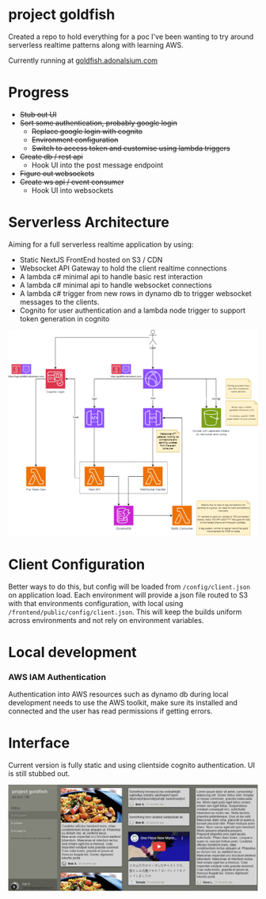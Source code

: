 # project goldfish

Created a repo to hold everything for a poc I've been wanting to try around serverless realtime patterns along with learning AWS.

Currently running at [goldfish.adonalsium.com](https://goldfish.adonalsium.com)

# Progress

- ~~Stub out UI~~
- ~~Sort some authentication, probably google login~~
  - ~~Replace google login with cognito~~
  - ~~Environment configuration~~
  - ~~Switch to access token and customise using lambda triggers~~
- ~~Create db / rest api~~
  - Hook UI into the post message endpoint
- ~~Figure out websockets~~
- ~~Create ws api / event consumer~~
  - Hook UI into websockets

# Serverless Architecture

Aiming for a full serverless realtime application by using:

- Static NextJS FrontEnd hosted on S3 / CDN
- Websocket API Gateway to hold the client realtime connections
- A lambda c# minimal api to handle basic rest interaction
- A lambda c# minimal api to handle websocket connections
- A lambda c# trigger from new rows in dynamo db to trigger websocket messages to the clients.
- Cognito for user authentication and a lambda node trigger to support token generation in cognito

![image](/docs/goldfish.drawio.png)

# Client Configuration

Better ways to do this, but config will be loaded from `/config/client.json` on application load.
Each environment will provide a json file routed to S3 with that environments configuration, with local using `/frontend/public/config/client.json`.
This will keep the builds uniform across environments and not rely on environment variables.

# Local development

### AWS IAM Authentication

Authentication into AWS resources such as dynamo db during local development needs to use the AWS toolkit, make sure its installed and connected and the user has read permissions if getting errors.

# Interface

Current version is fully static and using clientside cognito authentication. UI is still stubbed out.

![image](/docs/stub-ui-screenshot.png)
